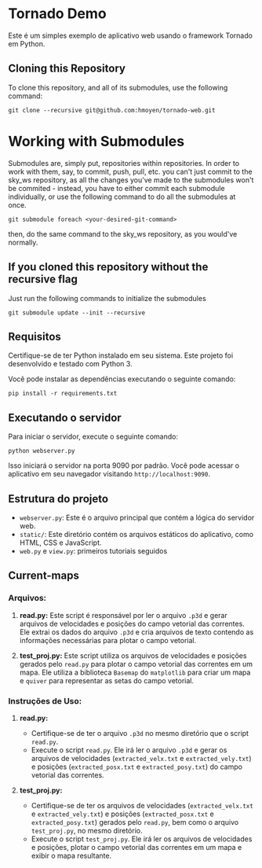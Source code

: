 # Tornado Demo

Este é um simples exemplo de aplicativo web usando o framework Tornado em Python.

## Cloning this Repository

To clone this repository, and all of its submodules, use the following command:
```
git clone --recursive git@github.com:hmoyen/tornado-web.git
```

# Working with Submodules

Submodules are, simply put, repositories within repositories. In order to work with them, say, to commit, push, pull, etc. you can't just commit to the sky_ws repository, as all the changes you've made to the submodules won't be commited - instead, you have to either commit each submodule individually, or use the following command to do all the submodules at once.

```
git submodule foreach <your-desired-git-command>
```

then, do the same command to the sky_ws repository, as you would've normally.


## If you cloned this repository without the recursive flag

Just run the following commands to initialize the submodules

```
git submodule update --init --recursive
```


## Requisitos

Certifique-se de ter Python instalado em seu sistema. Este projeto foi desenvolvido e testado com Python 3.

Você pode instalar as dependências executando o seguinte comando:

```
pip install -r requirements.txt
```

## Executando o servidor

Para iniciar o servidor, execute o seguinte comando:

```
python webserver.py
```

Isso iniciará o servidor na porta 9090 por padrão. Você pode acessar o aplicativo em seu navegador visitando `http://localhost:9090`.

## Estrutura do projeto

- `webserver.py`: Este é o arquivo principal que contém a lógica do servidor web.
- `static/`: Este diretório contém os arquivos estáticos do aplicativo, como HTML, CSS e JavaScript.
- `web.py` e `view.py`: primeiros tutoriais seguidos

## Current-maps

### Arquivos:

1. **read.py:** Este script é responsável por ler o arquivo `.p3d` e gerar arquivos de velocidades e posições do campo vetorial das correntes. Ele extrai os dados do arquivo `.p3d` e cria arquivos de texto contendo as informações necessárias para plotar o campo vetorial.

2. **test_proj.py:** Este script utiliza os arquivos de velocidades e posições gerados pelo `read.py` para plotar o campo vetorial das correntes em um mapa. Ele utiliza a biblioteca `Basemap` do `matplotlib` para criar um mapa e `quiver` para representar as setas do campo vetorial.

### Instruções de Uso:

1. **read.py:**
   - Certifique-se de ter o arquivo `.p3d` no mesmo diretório que o script `read.py`.
   - Execute o script `read.py`. Ele irá ler o arquivo `.p3d` e gerar os arquivos de velocidades (`extracted_velx.txt` e `extracted_vely.txt`) e posições (`extracted_posx.txt` e `extracted_posy.txt`) do campo vetorial das correntes.

2. **test_proj.py:**
   - Certifique-se de ter os arquivos de velocidades (`extracted_velx.txt` e `extracted_vely.txt`) e posições (`extracted_posx.txt` e `extracted_posy.txt`) gerados pelo `read.py`, bem como o arquivo `test_proj.py`, no mesmo diretório.
   - Execute o script `test_proj.py`. Ele irá ler os arquivos de velocidades e posições, plotar o campo vetorial das correntes em um mapa e exibir o mapa resultante.



